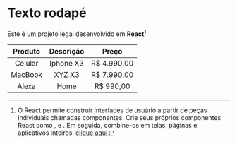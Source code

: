 # Texto rodapé

Este é um projeto legal desenvolvido em **React**[^1]

|Produto|Descrição|Preço|
|:-----:|:-----:|:-----:|
|Celular|Iphone X3|R$ 4.990,00|
|MacBook|XYZ X3|R$ 7.990,00|
|Alexa  |Home  |R$ 990,00  |




[^1]: O React permite construir interfaces de usuário a partir de peças individuais chamadas componentes. Crie seus próprios componentes React como , e . Em seguida, combine-os em telas, páginas e aplicativos inteiros. [clique aqui](https://react.dev/learn)